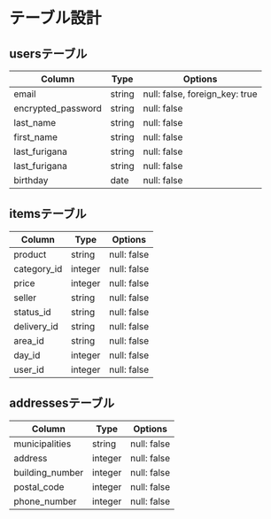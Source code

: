 # テーブル設計

## usersテーブル

| Column               | Type   | Options     |
| -------------------- | ------ | ----------- |
| email                | string | null: false, foreign_key: true|
| encrypted_password   | string | null: false |
| last_name            | string | null: false |
| first_name           | string | null: false |
| last_furigana        | string | null: false |
| last_furigana        | string | null: false |
| birthday             | date   | null: false |



## itemsテーブル

| Column     | Type       | Options     |
| ---------- | ---------- | ----------- |
| product    | string     | null: false | 製品
| category_id| integer    | null: false | カテゴリー
| price      | integer    | null: false | 値段
| seller     | string     | null: false | 売り手
| status_id  | string     | null: false | 商品の状態
| delivery_id| string     | null: false | 配送料の負担
| area_id    | string     | null: false | 発送元の地域
| day_id     | integer    | null: false | 発送までの日数
| user_id    | integer    | null: false |




## addressesテーブル

| Column            | Type       | Options     |
| ----------------- | ---------- | ----------- |
| municipalities    | string     | null: false | 市町村
| address           | integer    | null: false | 番地
| building_number   | integer    | null: false | 建物番号
| postal_code       | integer    | null: false | 郵便番号
| phone_number      | integer    | null: false | 電話番号



